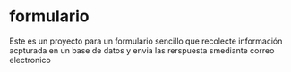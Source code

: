 # formulario
Este es un proyecto para un formulario sencillo  que recolecte  información acpturada en un base de datos y envia las rerspuesta smediante correo electronico 
